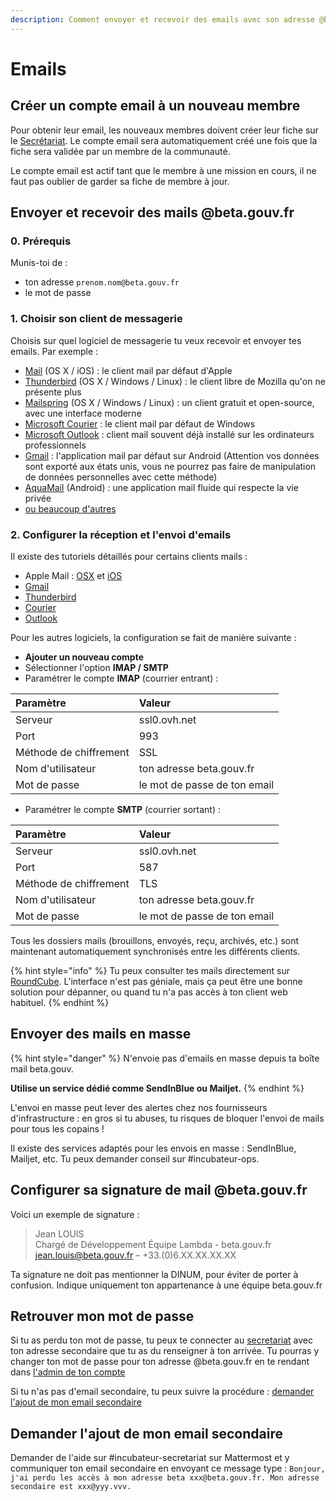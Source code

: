 ```yaml
---
description: Comment envoyer et recevoir des emails avec son adresse @beta.gouv
---
```


# Emails

## Créer un compte email à un nouveau membre

Pour obtenir leur email, les nouveaux membres doivent créer leur fiche sur le [Secrétariat](https://secretariat.incubateur.net/login). Le compte email sera automatiquement créé une fois que la fiche sera validée par un membre de la communauté.

Le compte email est actif tant que le membre à une mission en cours, il ne faut pas oublier de garder sa fiche de membre à jour.

## Envoyer et recevoir des mails @beta.gouv.fr

### 0. Prérequis

Munis-toi de :

* ton adresse `prenom.nom@beta.gouv.fr`
* le mot de passe

### 1. Choisir son client de messagerie

Choisis sur quel logiciel de messagerie tu veux recevoir et envoyer tes emails. Par exemple :

* [Mail](https://support.apple.com/fr-fr/mail) \(OS X / iOS\) : le client mail par défaut d'Apple
* [Thunderbird](https://www.thunderbird.net/fr/) \(OS X / Windows / Linux\) : le client libre de Mozilla qu'on ne présente plus
* [Mailspring](https://getmailspring.com/) \(OS X / Windows / Linux\) : un client gratuit et open-source, avec une interface moderne
* [Microsoft Courier](https://www.microsoft.com/fr-fr/p/courrier-et-calendrier/9wzdncrfhvqm?activetab=pivot:overviewtab) : le client mail par défaut de Windows
* [Microsoft Outlook](https://www.microsoft.com/fr-fr/microsoft-365/outlook/email-and-calendar-software-microsoft-outlook) : client mail souvent déjà installé sur les ordinateurs professionnels
* [Gmail](https://play.google.com/store/apps/details?id=com.google.android.gm&hl=fr) : l'application mail par défaut sur Android \(Attention vos données sont exporté aux états unis, vous ne pourrez pas faire de manipulation de données personnelles avec cette méthode\)
* [AquaMail](https://www.aqua-mail.com/) \(Android\) : une application mail fluide qui respecte la vie privée
* [ou beaucoup d'autres](https://duckduckgo.com/?q=meilleurs+clients+mails)

### **2. Configurer la réception et l'envoi d'emails**

Il existe des tutoriels détaillés pour certains clients mails :

* Apple Mail : [OSX](https://docs.ovh.com/fr/emails/guide-configuration-mail-de-mac-el-capitan/) et [iOS](https://docs.ovh.com/fr/emails/mail-mutualise-guide-configuration-iphone-ios-91/)
* [Gmail](https://docs.ovh.com/fr/emails/mail-mutualise-guide-configuration-dun-e-mail-mutualise-ovh-sur-linterface-de-gmail/)
* [Thunderbird](https://docs.ovh.com/fr/emails/configuration-email-configuration-pour-thunderbird/)
* [Courier](https://docs.ovh.com/fr/emails/configuration-courrier-sur-windows-10/)
* [Outlook](https://docs.ovh.com/fr/emails/configuration-outlook-2016/)

Pour les autres logiciels, la configuration se fait de manière suivante :

* **Ajouter un nouveau compte**
* Sélectionner l'option **IMAP / SMTP**
* Paramétrer le compte **IMAP** \(courrier entrant\) :

| Paramètre | Valeur |
| :--- | :--- |
| Serveur | ssl0.ovh.net |
| Port | 993 |
| Méthode de chiffrement | SSL |
| Nom d'utilisateur | ton adresse beta.gouv.fr |
| Mot de passe | le mot de passe de ton email |

* Paramétrer le compte **SMTP** \(courrier sortant\) : 

| Paramètre | Valeur |
| :--- | :--- |
| Serveur | ssl0.ovh.net |
| Port | 587 |
| Méthode de chiffrement | TLS |
| Nom d'utilisateur | ton adresse beta.gouv.fr |
| Mot de passe | le mot de passe de ton email |

Tous les dossiers mails \(brouillons, envoyés, reçu, archivés, etc.\) sont maintenant automatiquement synchronisés entre les différents clients.

{% hint style="info" %}
Tu peux consulter tes mails directement sur [RoundCube](https://mail.ovh.net/roundcube/). L'interface n'est pas géniale, mais ça peut être une bonne solution pour dépanner, ou quand tu n'a pas accès à ton client web habituel.
{% endhint %}

## Envoyer des mails en masse

{% hint style="danger" %}
N'envoie pas d'emails en masse depuis ta boîte mail beta.gouv.

**Utilise un service dédié comme SendInBlue ou Mailjet.**
{% endhint %}

L'envoi en masse peut lever des alertes chez nos fournisseurs d'infrastructure : en gros si tu abuses, tu risques de bloquer l'envoi de mails pour tous les copains !

Il existe des services adaptés pour les envois en masse : SendInBlue, Mailjet, etc. Tu peux demander conseil sur \#incubateur-ops.

## Configurer sa signature de mail @beta.gouv.fr

Voici un exemple de signature :

> Jean LOUIS  
> Chargé de Développement 
> Équipe Lambda - beta.gouv.fr  
> jean.louis@beta.gouv.fr – +33.\(0\)6.XX.XX.XX.XX

Ta signature ne doit pas mentionner la DINUM, pour éviter de porter à confusion. Indique uniquement ton appartenance à une équipe beta.gouv.fr

## Retrouver mon mot de passe

Si tu as perdu ton mot de passe, tu peux te connecter au [secretariat](https://secreteriat.incubateur.net/account#password) avec ton adresse secondaire que tu as du renseigner à ton arrivée. Tu pourras y changer ton mot de passe pour ton adresse @beta.gouv.fr en te rendant dans [l'admin de ton compte](https://secreteriat.incubateur.net/account#password)

Si tu n'as pas d'email secondaire, tu peux suivre la procédure : [demander l'ajout de mon email secondaire](#Demander-lajout-de-mon-email-secondaire)

## Demander l'ajout de mon email secondaire

Demander de l'aide sur \#incubateur-secretariat sur Mattermost et y communiquer ton email secondaire en envoyant ce message type :
`Bonjour, j'ai perdu les accès à mon adresse beta xxx@beta.gouv.fr. Mon adresse secondaire est xxx@yyy.vvv.`

